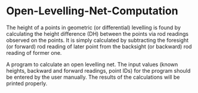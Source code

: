 # Open-Levelling-Net-Computation
  The height of a points in geometric (or differential) levelling is found by calculating the height difference (DH) between the points via rod readings observed on the points. It is simply calculated by subtracting the foresight (or forward) rod reading of later point from the backsight (or backward) rod reading of former one.
  
  A program to calculate an open levelling net. The input values (known heights, backward and forward readings, point IDs)
for the program should be entered by the user manually. The results of the calculations will be printed properly.
